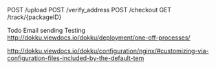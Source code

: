 POST /upload
POST /verify_address
POST /checkout
GET /track/{packageID}

Todo
Email sending
Testing
http://dokku.viewdocs.io/dokku/deployment/one-off-processes/


http://dokku.viewdocs.io/dokku/configuration/nginx/#customizing-via-configuration-files-included-by-the-default-tem